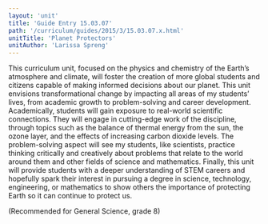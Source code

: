 ```yaml
---
layout: 'unit'
title: 'Guide Entry 15.03.07'
path: '/curriculum/guides/2015/3/15.03.07.x.html'
unitTitle: 'Planet Protectors'
unitAuthor: 'Larissa Spreng'
---
```


<main>
 <p>
  This curriculum unit, focused on the physics and chemistry of the Earth’s atmosphere and climate, will foster the creation of more global students and citizens capable of making informed decisions about our planet. This unit envisions transformational change by impacting all areas of my students’ lives, from academic growth to problem-solving and career development. Academically, students will gain exposure to real-world scientific connections. They will engage in cutting-edge work of the discipline, through topics such as the balance of thermal energy from the sun, the ozone layer, and the effects of increasing carbon dioxide levels. The problem-solving aspect will see my students, like scientists, practice thinking critically and creatively about problems that relate to the world around them and other fields of science and mathematics. Finally, this unit will provide students with a deeper understanding of STEM careers and hopefully spark their interest in pursuing a degree in science, technology, engineering, or mathematics to show others the importance of protecting Earth so it can continue to protect us.
 </p>
 <p>
  (Recommended for General Science, grade 8)
 </p>
</main>
